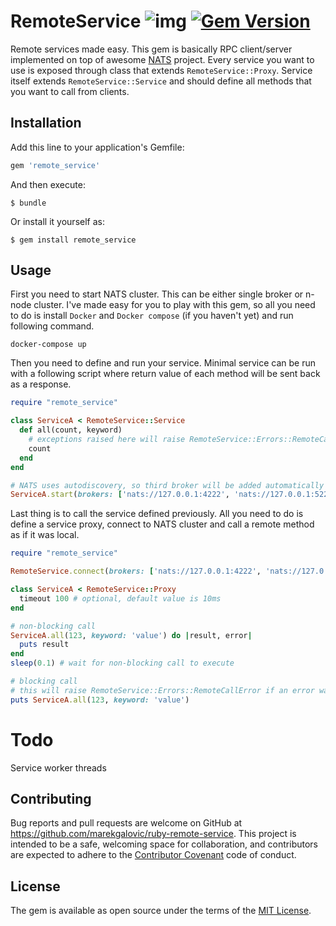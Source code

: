 # RemoteService ![img](https://travis-ci.com/marekgalovic/ruby-remote-service.svg?token=tzyPCMPPikt2LiEzxR71&branch=master) [![Gem Version](https://badge.fury.io/rb/remote_service.svg)](https://badge.fury.io/rb/remote_service)
Remote services made easy. This gem is basically RPC client/server implemented on top of awesome [NATS](http://nats.io/) project. Every service you want to use is exposed through class that extends `RemoteService::Proxy`. Service itself extends `RemoteService::Service` and should define all methods that you want to call from clients.

## Installation

Add this line to your application's Gemfile:

```ruby
gem 'remote_service'
```

And then execute:

    $ bundle

Or install it yourself as:

    $ gem install remote_service

## Usage
First you need to start NATS cluster. This can be either single broker or n-node cluster. I've made easy for you to play with this gem, so all you need to do is install `Docker` and `Docker compose` (if you haven't yet) and run following command.
```
docker-compose up
```

Then you need to define and run your service. Minimal service can be run with a following script where return value of each method will be sent back as a response.
```ruby
require "remote_service"

class ServiceA < RemoteService::Service
  def all(count, keyword)
    # exceptions raised here will raise RemoteService::Errors::RemoteCallError exception in client
    count
  end
end

# NATS uses autodiscovery, so third broker will be added automatically
ServiceA.start(brokers: ['nats://127.0.0.1:4222', 'nats://127.0.0.1:5222'])
```

Last thing is to call the service defined previously. All you need to do is define a service proxy, connect to NATS cluster and call a remote method as if it was local. 
```ruby
require "remote_service"

RemoteService.connect(brokers: ['nats://127.0.0.1:4222', 'nats://127.0.0.1:6222'])

class ServiceA < RemoteService::Proxy
  timeout 100 # optional, default value is 10ms
end

# non-blocking call
ServiceA.all(123, keyword: 'value') do |result, error|
  puts result
end
sleep(0.1) # wait for non-blocking call to execute

# blocking call
# this will raise RemoteService::Errors::RemoteCallError if an error was raised in remote service
puts ServiceA.all(123, keyword: 'value')
```

# Todo
Service worker threads

## Contributing

Bug reports and pull requests are welcome on GitHub at https://github.com/marekgalovic/ruby-remote-service. This project is intended to be a safe, welcoming space for collaboration, and contributors are expected to adhere to the [Contributor Covenant](http://contributor-covenant.org) code of conduct.


## License

The gem is available as open source under the terms of the [MIT License](http://opensource.org/licenses/MIT).

